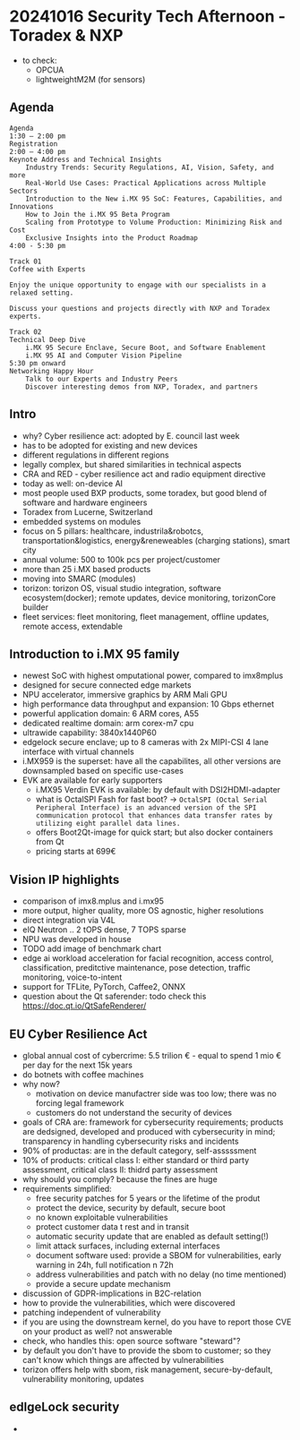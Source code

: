 # 20241016 Security Tech Afternoon - Toradex & NXP

* to check:
  * OPCUA
  * lightweightM2M (for sensors)


## Agenda
```
Agenda
1:30 – 2:00 pm
Registration
2:00 – 4:00 pm
Keynote Address and Technical Insights
	Industry Trends: Security Regulations, AI, Vision, Safety, and more
	Real-World Use Cases: Practical Applications across Multiple Sectors
	Introduction to the New i.MX 95 SoC: Features, Capabilities, and Innovations
	How to Join the i.MX 95 Beta Program
	Scaling from Prototype to Volume Production: Minimizing Risk and Cost
	Exclusive Insights into the Product Roadmap
4:00 - 5:30 pm

Track 01
Coffee with Experts

Enjoy the unique opportunity to engage with our specialists in a relaxed setting.

Discuss your questions and projects directly with NXP and Toradex experts.

Track 02
Technical Deep Dive
	i.MX 95 Secure Enclave, Secure Boot, and Software Enablement
	i.MX 95 AI and Computer Vision Pipeline
5:30 pm onward
Networking Happy Hour
	Talk to our Experts and Industry Peers
	Discover interesting demos from NXP, Toradex, and partners
```

## Intro
* why? Cyber resilience act: adopted by E. council last week
* has to be adopted for existing and new devices
* different regulations in different regions
* legally complex, but shared similarities in technical aspects
* CRA and RED - cyber resilience act and radio equipment directive
* today as well: on-device AI
* most people used BXP products, some toradex, but good blend of software and hardware engineers
* Toradex from Lucerne, Switzerland
* embedded systems on modules
* focus on 5 pillars: healthcare, industrila&robotcs, transportation&logistics, energy&reneweables (charging stations), smart city
* annual volume: 500 to 100k pcs per project/customer
* more than 25 i.MX based products
* moving into SMARC (modules)
* torizon: torizon OS, visual studio integration, software ecosystem(docker); remote updates, device monitoring, torizonCore builder
* fleet services: fleet monitoring, fleet management, offline updates, remote access, extendable

## Introduction to i.MX 95 family
* newest SoC with highest omputational power, compared to imx8mplus
* designed for secure connected edge markets
* NPU accelerator, immersive graphics by ARM Mali GPU
* high performance data throughput and expansion: 10 Gbps ethernet
* powerful application domain: 6 ARM cores, A55
* dedicated realtime domain: arm corex-m7 cpu
* ultrawide capability: 3840x1440P60
* edgelock secure enclave; up to 8 cameras with 2x MIPI-CSI 4 lane interface with virtual channels
* i.MX959 is the superset: have all the capabilites, all other versions are downsampled based on specific use-cases
* EVK are available for early supporters
  * i.MX95 Verdin EVK is available: by default with DSI2HDMI-adapter
  * what is OctalSPI Fash for fast boot? -> `OctalSPI (Octal Serial Peripheral Interface) is an advanced version of the SPI communication protocol that enhances data transfer rates by utilizing eight parallel data lines.`
  * offers Boot2Qt-image for quick start; but also docker containers from Qt
  * pricing starts at 699€

## Vision IP highlights
* comparison of imx8.mplus and i.mx95
* more output, higher quality, more OS agnostic, higher resolutions
* direct integration via V4L
* eIQ Neutron .. 2 tOPS dense, 7 TOPS sparse
* NPU was developed in house
* TODO add image of benchmark chart
* edge ai workload acceleration for facial recognition, access control, classification, preditctive maintenance, pose detection, traffic monitoring, voice-to-intent
* support for TFLite, PyTorch, Caffee2, ONNX
* question about the Qt saferender: todo check this https://doc.qt.io/QtSafeRenderer/

## EU Cyber Resilience Act
* global annual cost of cybercrime: 5.5 trilion € - equal to spend 1 mio € per day for the next 15k years
* do botnets with coffee machines
* why now?
  * motivation on device manufactrer side was too low; there was no forcing legal framework
  * customers do not understand the security of devices
* goals of CRA are: framework for cybersecurity requirements; products are dedsigned, developed and produced with cybersecurity in mind; transparency in handling cybersecurity risks and incidents
* 90% of productas: are in the default category, self-asssssment
* 10% of products: critical class I: either standard or third party assessment, critical class II: thidrd party assessment
* why should you comply? because the fines are huge
* requirements simplified:
  * free security patches for 5 years or the lifetime of the produt
  * protect the device, security by default, secure boot
  * no known exploitable vulnerabilities
  * protect customer data t rest and in transit
  * automatic security update that are enabled as default setting(!)
  * limit attack surfaces, including external interfaces
  * document software used: provide a SBOM
  for vulnerabilities, early warning in 24h, full notification n 72h
  * address vulnerabilities and patch with no delay (no time mentioned)
  * provide a secure update mechanism
* discussion of GDPR-implications in B2C-relation
* how to provide the vulnerabilities, which were discovered
* patching independent of vulnerability
* if you are using the downstream kernel, do you have to report those CVE on your product as well? not answerable
* check, who handles this: open source software "steward"?
* by default you don't have to provide the sbom to customer; so they can't know which things are affected by vulnerabilities
* torizon offers help with sbom, risk management, secure-by-default, vulnerability monitoring, updates

## edlgeLock security
*
